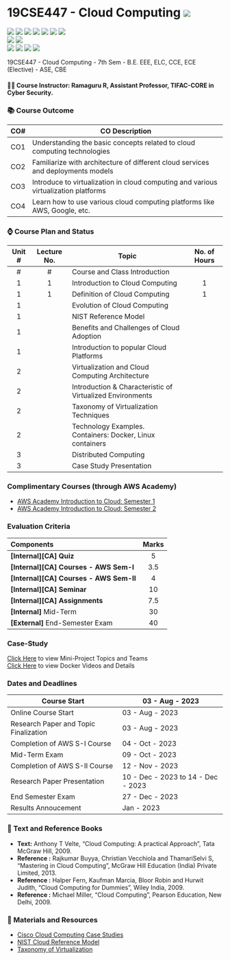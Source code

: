 # 19CSE447 - Cloud Computing ![](https://img.shields.io/badge/-Live-brightgreen)
![](https://img.shields.io/badge/Batch-20EEE-lightgreen) ![](https://img.shields.io/badge/Batch-20ELC-lightgreen) ![](https://img.shields.io/badge/Batch-20CCE-lightgreen) ![](https://img.shields.io/badge/Batch-20ECE-lightgreen) ![](https://img.shields.io/badge/UG-blue) ![](https://img.shields.io/badge/Subject-Cloud-blue) ![](https://img.shields.io/badge/Subject-Elective-purple)  <br/>
![](https://img.shields.io/badge/Lecture-3-orange)  ![](https://img.shields.io/badge/Credits-3-orange) <br/>
![](https://img.shields.io/badge/Students-61-blue) ![](https://img.shields.io/badge/Course_Outcome_Attainment-TBD-blue) ![](https://img.shields.io/badge/Average_Marks-TBD-blue) ![](https://img.shields.io/badge/Course_Feedback-TBD-blue) 

19CSE447 - Cloud Computing - 7th Sem - B.E. EEE, ELC, CCE, ECE (Elective) - ASE, CBE

#### :teacher: Course Instructor:  Ramaguru R, Assistant Professor, TIFAC-CORE in Cyber Security.

### :books: Course Outcome

| CO#  | CO Description |
|------|----------------|
| CO1 | Understanding the basic concepts related to cloud computing technologies |
| CO2 | Familiarize with architecture of different cloud services and deployments models |
| CO3 | Introduce to virtualization in cloud computing and various virtualization platforms |
| CO4 | Learn how to use various cloud computing platforms like AWS, Google, etc. |

### :watch: Course Plan and Status

| Unit # | Lecture No. | Topic | No. of Hours |
|:------:|:-----------:|-------|:------------:|
| # | # | Course and Class Introduction  | |
| 1 | 1 | Introduction to Cloud Computing  | 1 |
| 1 | 1 | Definition of Cloud Computing | 1  |
| 1 |  | Evolution of Cloud Computing  |  |
| 1 |  | NIST Reference Model  |  |
| 1 |  | Benefits and Challenges of Cloud Adoption  |  |
| 1 |  | Introduction to popular Cloud Platforms  |  |
| 2 |  | Virtualization and Cloud Computing Architecture  |  | 
| 2 |  | Introduction & Characteristic of Virtualized Environments  |  |
| 2 |  | Taxonomy of Virtualization Techniques  | |
| 2 |  | Technology Examples. Containers: Docker, Linux containers  | |
| 3 |  | Distributed Computing  | |
| 3 |  | Case Study Presentation  | |

### Complimentary Courses (through AWS Academy)

- [AWS Academy Introduction to Cloud: Semester 1](https://awsacademy.instructure.com/courses/53114)
- [AWS Academy Introduction to Cloud: Semester 2](https://awsacademy.instructure.com/courses/53115)

### Evaluation Criteria

| Components | Marks |
|:----------|:-----:|
| **[Internal][CA] Quiz**  | 5 |
| **[Internal][CA] Courses - AWS Sem-I**  | 3.5 |
| **[Internal][CA] Courses - AWS Sem-II**  | 4 |
| **[Internal][CA] Seminar**  | 10 |
| **[Internal][CA] Assignments**  | 7.5 |
| **[Internal]** Mid-Term | 30 |
| **[External]** End-Semester Exam | 40 |

### Case-Study
[Click Here](Seminar_Projects.md) to view Mini-Project Topics and Teams <br>
[Click Here](Assets/Materials/Docker.md) to view Docker Videos and Details

### Dates and Deadlines

| Course Start | 03 - Aug - 2023 |
|--------------|-----------------|
| Online Course Start | 03 - Aug - 2023 |
| Research Paper and Topic Finalization | 03 - Aug - 2023 |
| Completion of AWS S-I Course | 04 - Oct - 2023 |
| Mid-Term Exam | 09 - Oct - 2023 |
| Completion of AWS S-II Course | 12 - Nov - 2023 |
| Research Paper Presentation | 10 - Dec - 2023 to 14 - Dec - 2023 |
| End Semester Exam | 27 - Dec - 2023 |
| Results Annoucement | Jan - 2023 |

### :green_book: Text and Reference Books
 - **Text:** Anthony T Velte, “Cloud Computing: A practical Approach”, Tata McGraw Hill, 2009.
 - **Reference :** Rajkumar Buyya, Christian Vecchiola and ThamariSelvi S, “Mastering in Cloud Computing”, McGraw Hill Education (India) Private Limited, 2013.
 - **Reference :** Halper Fern, Kaufman Marcia, Bloor Robin and Hurwit Judith, “Cloud Computing for Dummies”, Wiley India, 2009.
 - **Reference :** Michael Miller, “Cloud Computing”, Pearson Education, New Delhi, 2009.
 
### :notebook: Materials and Resources
 - [Cisco Cloud Computing Case Studies](https://www.cisco.com/c/en/us/solutions/cloud-computing/case-studies.html#~all-case-studies)
 - [NIST Cloud Reference Model](Assets/NIST_Cloud_Reference_Model-SP-500-292.pdf)
 - [Taxonomy of Virtualization](Assets/Masters_Thesis_Paulus_Kampert_August_2010-2.pdf)

